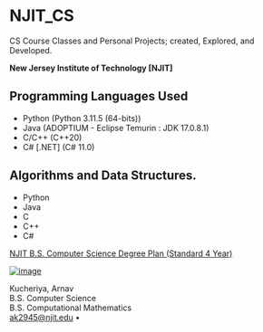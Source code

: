 # NJIT_CS
CS Course Classes and Personal Projects; created, Explored, and Developed.

**New Jersey Institute of Technology \[NJIT]**

## Programming Languages Used
- Python (Python 3.11.5 (64-bits))
- Java (ADOPTIUM - Eclipse Temurin : JDK 17.0.8.1)
- C/C++ (C++20)
- C# \[.NET] (C# 11.0)

## Algorithms and Data Structures.
- Python
- Java
- C
- C++
- C#

[NJIT B.S. Computer Science Degree Plan (Standard 4 Year)](https://catalog.njit.edu/undergraduate/computing-sciences/computer-science/bs/)  

[![image](https://github.com/ArnavKucheriya/NJIT_CS/assets/114359370/17d03275-9138-400f-9b41-252d4f846ebb)](https://www.njit.edu/)

Kucheriya, Arnav  
B.S. Computer Science  
B.S. Computational Mathematics  
ak2945@njit.edu •


